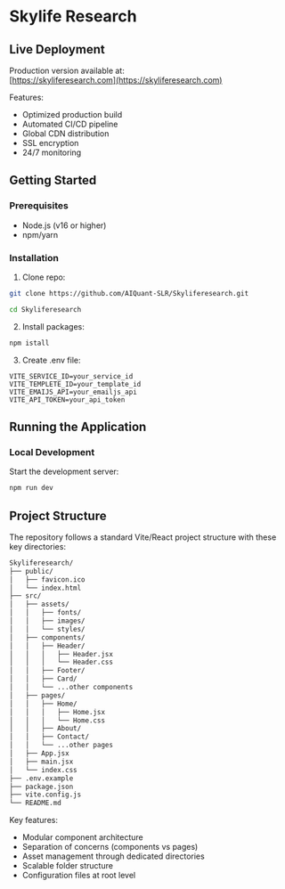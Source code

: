 # Skylife Research
## Live Deployment

Production version available at:  
[https://skyliferesearch.com](https://skyliferesearch.com)

Features:
- Optimized production build
- Automated CI/CD pipeline
- Global CDN distribution
- SSL encryption
- 24/7 monitoring

## Getting Started

### Prerequisites
- Node.js (v16 or higher)
- npm/yarn

### Installation
1. Clone repo:
```bash
git clone https://github.com/AIQuant-SLR/Skyliferesearch.git
```
```bash
cd Skyliferesearch
```
2. Install packages:
```bash
npm istall
```
3. Create .env file:
```env
VITE_SERVICE_ID=your_service_id
VITE_TEMPLETE_ID=your_template_id
VITE_EMAIJS_API=your_emailjs_api
VITE_API_TOKEN=your_api_token
```
## Running the Application

### Local Development
Start the development server:
```bash
npm run dev
```

## Project Structure

The repository follows a standard Vite/React project structure with these key directories:
```markdown
Skyliferesearch/
├── public/
│   ├── favicon.ico
│   └── index.html
├── src/
│   ├── assets/
│   │   ├── fonts/
│   │   ├── images/
│   │   └── styles/
│   ├── components/
│   │   ├── Header/
│   │   │   ├── Header.jsx
│   │   │   └── Header.css
│   │   ├── Footer/
│   │   ├── Card/
│   │   └── ...other components
│   ├── pages/
│   │   ├── Home/
│   │   │   ├── Home.jsx
│   │   │   └── Home.css
│   │   ├── About/
│   │   ├── Contact/
│   │   └── ...other pages
│   ├── App.jsx
│   ├── main.jsx
│   └── index.css
├── .env.example
├── package.json
├── vite.config.js
└── README.md
```

Key features:
- Modular component architecture
- Separation of concerns (components vs pages)
- Asset management through dedicated directories
- Scalable folder structure
- Configuration files at root level

